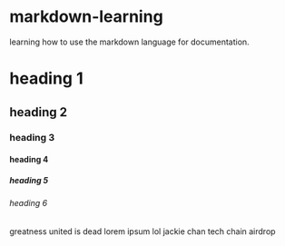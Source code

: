 # markdown-learning

learning how to use the markdown language for documentation.

# heading 1
## heading 2
### heading 3
#### heading 4
##### heading 5
###### heading 6

greatness united is dead
lorem ipsum lol jackie chan tech chain airdrop